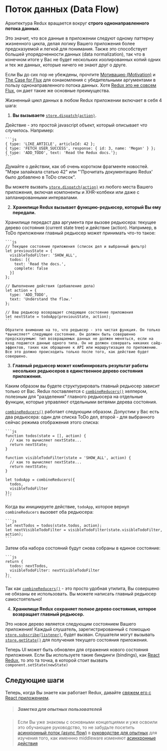 # Поток данных (Data Flow)

Архитектура Redux вращается вокруг **строго однонаправленного потока данных**.

Это значит, что все данные в приложении следуют одному паттерну жизненного цикла, делая логику Вашего приложения более предсказуемой и легкой для понимания. Также это способствует большей упорядоченности данных (data normalization), так что в конечном итоге у Вас не будет нескольких изолированных копий одних и тех же данных, которые ничего не знают друг о друге.

Если Вы до сих пор не убеждены, прочтите [Мотивацию (Motivation)](../introduction/Motivation.md) и [The Case for Flux](https://medium.com/@dan_abramov/the-case-for-flux-379b7d1982c6) для ознакомления с убедительными аргументами в пользу однонаправленного потока данных. Хотя [Redux это не совсем Flux](../introduction/PriorArt.md), он дает такие же основные преимущества.

Жизненный цикл данных в любом  Redux приложении включает в себя 4 шага:

1. **Вы вызываете** [`store.dispatch(action)`](../api/Store.md#dispatch).

  Действие - это простой javascript объект, который описывает *что случилось*. Например:

    ```js
    { type: 'LIKE_ARTICLE', articleId: 42 };
    { type: 'FETCH_USER_SUCCESS', response: { id: 3, name: 'Megan' } };
    { type: 'ADD_TODO', text: 'Read the Redux docs.'};
    ```

  Думайте о действии, как об очень коротком фрагменте новостей. "Мэри залайкала статью 42" или "'Прочитать документацию Redux' было добавлено в ToDo список".

  Вы можете вызвать [`store.dispatch(action)`](../api/Store.md#dispatch) из любого места Вашего приложения, включая компоненты и XHR-колбеки или даже с запланированными интервалами.

2. **Хранилище Redux вызывает функцию-редьюсер, который Вы ему передали.**

  Хранилище передаст два аргумента при вызове редьюсера: текущее дерево состояния (current state tree) и действие (action). Например, в ToDo приложении главный редьюсер может принимать что-то такое:
   
    ```js
    // Текущее состояние приложения (список дел и выбранный фильтр)
    let previousState = {
      visibleTodoFilter: 'SHOW_ALL',
      todos: [{
        text: 'Read the docs.',
        complete: false
      }]
    };

    // Выполнение действия (добавление дела)
    let action = {
      type: 'ADD_TODO',
      text: 'Understand the flow.'
    };

    // Ваш редьюсер возвращает следующее состояние приложения
    let nextState = todoApp(previousState, action);
    ```

    Обратите внимание на то, что редьюсер - это чистая функция. Он только *вычисляет* следующее состояние. Он должен быть совершенно предсказуемым: тип возвращаемых данных не должен меняться, если на вход подаются данные одного типа. Он не должен совершать никаких сайд-эффектов, таких как обращение к API или маршрутизация по приложению. Все это должно происходить только после того, как действие будет совершено.

3. **Главный редьюсер может комбинировать результат работы несольких редьюсеров в единственное дерево состояния приложения.**

  Каким образом вы будете структурировать главный редьюсер зависит только от Вас. Redux поставляется с [`combineReducers()`](../api/combineReducers.md) хелпером, полезным для "разделения" главного редьюсера на отдельные функции, которые управляют отдельными ветвями дерева состояния.

  [`combineReducers()`](../api/combineReducers.md) работает следующим образом. Допустим у Вас есть два редьюсера: один для списка ToDo дел, второй - для выбранного сейчас режима отображения этого списка:

    ```js
    function todos(state = [], action) {
      // как то вычисляет nextState...
      return nextState;
    }

    function visibleTodoFilter(state = 'SHOW_ALL', action) {
      // как то вычисляет nextState...
      return nextState;
    }

    let todoApp = combineReducers({
      todos,
      visibleTodoFilter
    });
    ```

  Когда вы инициируете действие, `todoApp`, которое вернул `combineReducers` вызовет оба редьюсера:

    ```js
    let nextTodos = todos(state.todos, action);
    let nextVisibleTodoFilter = visibleTodoFilter(state.visibleTodoFilter, action);
    ```

  Затем оба набора состояний будут снова собраны в единое состояние:

    ```js
    return {
      todos: nextTodos,
      visibleTodoFilter: nextVisibleTodoFilter
    };
    ```

  Так как [`combineReducers()`](../api/combineReducers.md) - это просто удобная утилита, Вы совершено не обязаны ее использовать. Вы можете написать главный редьюсер самостоятельно!

4. **Хранилище Redux сохраняет полное дерево состояния, которое возвращает главный редьюсер.**

  Это новое дерево является следующим состоянием Вашего приложения! Каждый слушатель, зарегистрированный с помощью [`store.subscribe(listener)`](../api/Store.md#subscribe), будет вызван. Слушатели могут вызывать [`store.getState()`](../api/Store.md#getState) для получения текущего состояния приложения.

  Теперь UI может быть обновлен для отражения нового состояния приложения. Если Вы используете такие биндинги (bindings), как [React Redux](https://github.com/gaearon/react-redux), то это та точка, в которой стоит вызвать `component.setState(newState)`

## Следующие шаги

Теперь, когда Вы знаете как работает Redux, давайте [свяжем его с React приложением](UsageWithReact.md).

>##### Заметка для опытных пользователей

> Если Вы уже знакомы с основными концепциями и уже освоили это обучающее руководство, то не забудьте посетить [асинхронный поток (async flow)](../advanced/AsyncFlow.md) в [руководстве для опытных](../advanced/README.md) для изучения того, как именнно middleware изменяют [асинхронные действия](../advanced/AsyncActions.md) 
